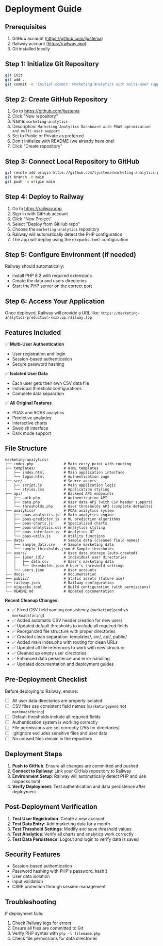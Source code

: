 # Deployment Guide

## Prerequisites

1. GitHub account (https://github.com/ljustema)
2. Railway account (https://railway.app)
3. Git installed locally

## Step 1: Initialize Git Repository

```bash
git init
git add .
git commit -m "Initial commit: Marketing Analytics with multi-user support"
```

## Step 2: Create GitHub Repository

1. Go to https://github.com/ljustema
2. Click "New repository"
3. Name: `marketing-analytics`
4. Description: `Marketing Analytics Dashboard with POAS optimization and multi-user support`
5. Set to Public or Private as preferred
6. Don't initialize with README (we already have one)
7. Click "Create repository"

## Step 3: Connect Local Repository to GitHub

```bash
git remote add origin https://github.com/ljustema/marketing-analytics.git
git branch -M main
git push -u origin main
```

## Step 4: Deploy to Railway

1. Go to https://railway.app
2. Sign in with GitHub account
3. Click "New Project"
4. Select "Deploy from GitHub repo"
5. Choose the `marketing-analytics` repository
6. Railway will automatically detect the PHP configuration
7. The app will deploy using the `nixpacks.toml` configuration

## Step 5: Configure Environment (if needed)

Railway should automatically:
- Install PHP 8.2 with required extensions
- Create the data and users directories
- Start the PHP server on the correct port

## Step 6: Access Your Application

Once deployed, Railway will provide a URL like:
`https://marketing-analytics-production-xxxx.up.railway.app`

## Features Included

✅ **Multi-User Authentication**
- User registration and login
- Session-based authentication
- Secure password hashing

✅ **Isolated User Data**
- Each user gets their own CSV data file
- Individual threshold configurations
- Complete data separation

✅ **All Original Features**
- POAS and ROAS analytics
- Predictive analytics
- Interactive charts
- Swedish interface
- Dark mode support

## File Structure

```
marketing-analytics/
├── index.php              # Main entry point with routing
├── templates/             # HTML templates
│   ├── index.html         # Main application interface
│   └── login.html         # Authentication page
├── src/                   # Source assets
│   ├── script.js          # Main application logic
│   └── styles.css         # Application styling
├── api/                   # Backend API endpoints
│   ├── auth.php           # Authentication API
│   ├── data.php           # User data API (with CSV header support)
│   └── thresholds.php     # User thresholds API (complete defaults)
├── analytics/             # POAS analytics system
│   ├── poas-analytics.js  # Main analytics engine
│   ├── poas-predictor.js  # ML prediction algorithms
│   ├── poas-charts.js     # Specialized charts
│   ├── poas-analytics.css # Analytics styling
│   ├── poas-interface.js  # Analytics UI
│   └── poas-utils.js      # Utility functions
├── data/                  # Sample data (cleaned field names)
│   ├── sample_data.csv    # Sample marketing data
│   └── sample_thresholds.json # Sample thresholds
├── users/                 # User data storage (auto-created)
│   ├── {user_id}/         # Individual user directories
│   │   ├── data.csv       # User's marketing data
│   │   └── thresholds.json # User's threshold settings
│   └── users.json         # User accounts
├── docs/                  # Documentation
├── public/                # Static assets (future use)
├── railway.json           # Railway configuration
├── nixpacks.toml          # Build configuration (with permissions)
└── README.md              # Updated documentation
```

**Recent Cleanup Changes:**
- ✅ Fixed CSV field naming consistency (`marketingSpend` vs `marknadsföring`)
- ✅ Added automatic CSV header creation for new users
- ✅ Updated default thresholds to include all required fields
- ✅ Reorganized file structure with proper directories
- ✅ Created clean separation: templates/, src/, api/, public/
- ✅ Added main index.php with routing for clean URLs
- ✅ Updated all file references to work with new structure
- ✅ Cleaned up empty user directories
- ✅ Enhanced data persistence and error handling
- ✅ Updated documentation and deployment guides

## Pre-Deployment Checklist

Before deploying to Railway, ensure:

- [ ] All user data directories are properly isolated
- [ ] CSV files use consistent field names (`marketingSpend` not `marknadsföring`)
- [ ] Default thresholds include all required fields
- [ ] Authentication system is working correctly
- [ ] File permissions are set correctly (755 for directories)
- [ ] .gitignore excludes sensitive files and user data
- [ ] No unused files remain in the repository

## Deployment Steps

1. **Push to GitHub**: Ensure all changes are committed and pushed
2. **Connect to Railway**: Link your GitHub repository to Railway
3. **Environment Setup**: Railway will automatically detect PHP and use nixpacks.toml
4. **Verify Deployment**: Test authentication and data persistence after deployment

## Post-Deployment Verification

1. **Test User Registration**: Create a new account
2. **Test Data Entry**: Add marketing data for a month
3. **Test Threshold Settings**: Modify and save threshold values
4. **Test Analytics**: Verify all charts and analytics work correctly
5. **Test Data Persistence**: Logout and login to verify data is saved

## Security Features

- Session-based authentication
- Password hashing with PHP's password_hash()
- User data isolation
- Input validation
- CSRF protection through session management

## Troubleshooting

If deployment fails:
1. Check Railway logs for errors
2. Ensure all files are committed to Git
3. Verify PHP syntax with `php -l filename.php`
4. Check file permissions for data directories
